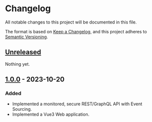 # Changelog

All notable changes to this project will be documented in this file.

The format is based on [Keep a Changelog](https://keepachangelog.com/en/1.0.0/),
and this project adheres to [Semantic Versioning](https://semver.org/spec/v2.0.0.html).

## [Unreleased]

Nothing yet.

## [1.0.0] - 2023-10-20

### Added

- Implemented a monitored, secure REST/GraphQL API with Event Sourcing.
- Implemented a Vue3 Web application.

[unreleased]: https://github.com/Utar94/Wishes/compare/v1.0.0...HEAD
[1.0.0]: https://github.com/Utar94/Wishes/releases/tag/v1.0.0
